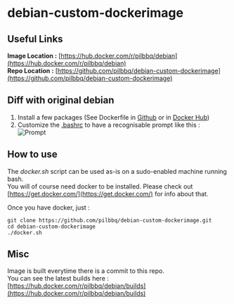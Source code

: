# debian-custom-dockerimage

## Useful Links
**Image Location :** [https://hub.docker.com/r/pilbbq/debian](https://hub.docker.com/r/pilbbq/debian)<br/>
**Repo Location :** [https://github.com/pilbbq/debian-custom-dockerimage](https://github.com/pilbbq/debian-custom-dockerimage)

## Diff with original debian
1.  Install a few packages (See Dockerfile in [Github](https://raw.githubusercontent.com/pilbbq/debian-custom-dockerimage/master/Dockerfile) or in [Docker Hub](https://hub.docker.com/r/pilbbq/debian/dockerfile))
2. Customize the [.bashrc](https://raw.githubusercontent.com/pilbbq/debian-custom-dockerimage/master/.bashrc)  to have a recognisable prompt like this : ![Prompt](https://github.com/pilbbq/debian-custom-dockerimage/raw/master/images/Prompt.png) 

## How to use
The *docker.sh* script can be used as-is on a sudo-enabled machine running bash.<br/>
You will of course need docker to be installed. Please check out [https://get.docker.com/](https://get.docker.com/) for info about that.

Once you have docker, just :

	git clone https://github.com/pilbbq/debian-custom-dockerimage.git
	cd debian-custom-dockerimage
	./docker.sh

## Misc
Image is built everytime there is a commit to this repo.<br/>
You can see the latest builds here : [https://hub.docker.com/r/pilbbq/debian/builds](https://hub.docker.com/r/pilbbq/debian/builds)
